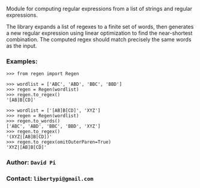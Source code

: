 Module for computing regular expressions from a list of strings and regular
expressions.

The library expands a list of regexes to a finite set of words, then generates a
new regular expression using linear optimization to find the near-shortest
combination. The computed regex should match precisely the same words as the
input.

### Examples:

    >>> from regen import Regen

    >>> wordlist = ['ABC', 'ABD', 'BBC', 'BBD']
    >>> regen = Regen(wordlist)
    >>> regen.to_regex()
    '[AB]B[CD]'

    >>> wordlist = ['[AB]B[CD]', 'XYZ']
    >>> regen = Regen(wordlist)
    >>> regen.to_words()
    ['ABC', 'ABD', 'BBC', 'BBD', 'XYZ']
    >>> regen.to_regex()
    '(XYZ|[AB]B[CD])'
    >>> regen.to_regex(omitOuterParen=True)
    'XYZ|[AB]B[CD]'

### Author: `David Pi`
### Contact: `libertypi@gmail.com`
